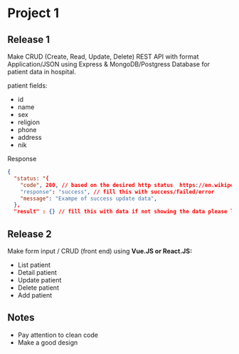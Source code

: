 # Project 1

## Release 1

Make CRUD (Create, Read, Update, Delete) REST API with format Application/JSON using Express & MongoDB/Postgress Database for patient data in hospital.

patient fields:
- id
- name
- sex
- religion
- phone
- address
- nik

Response

```json
{
  "status: "{
    "code", 200, // based on the desired http status  https://en.wikipedia.org/wiki/List_of_HTTP_status_codes
    "response": "success", // fill this with success/failed/error
    "message": "Exampe of success update data",
  },
  "result" : {} // fill this with data if not showing the data please let this blank
```

## Release 2
Make form input / CRUD (front end) using **Vue.JS or React.JS:**

- List patient
- Detail patient
- Update patient
- Delete patient
- Add patient

## Notes
- Pay attention to clean code
- Make a good design
